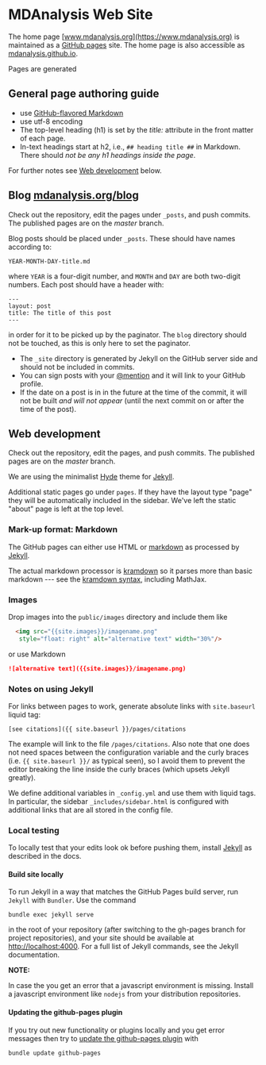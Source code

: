 # MDAnalysis Web Site #

The home page [www.mdanalysis.org](https://www.mdanalysis.org) is maintained as
a [GitHub pages](https://pages.github.com) site. The home page is also
accessible as [mdanalysis.github.io](https://mdanalysis.github.io).

Pages are generated 

## General page authoring guide ##

- use [GitHub-flavored Markdown](https://github.github.com/gfm/)
- use utf-8 encoding
- The top-level heading (h1) is set by the *title:* attribute in the
  front matter of each page.
- In-text headings start at h2, i.e., `## heading title ##` in
  Markdown. There should *not be any h1 headings inside the page*.
  
For further notes see [Web development](#web-development) below.


## Blog [mdanalysis.org/blog](https://www.mdanalysis.org/blog) ##

Check out the repository, edit the pages under `_posts`, and push
commits. The published pages are on the *master* branch.

Blog posts should be placed under `_posts`. These should have names
according to:

    YEAR-MONTH-DAY-title.md

where `YEAR` is a four-digit number, and `MONTH` and `DAY` are both two-digit
numbers. Each post should have a header with:

    ---
    layout: post
    title: The title of this post
    ---

in order for it to be picked up by the paginator. The `blog` directory should
not be touched, as this is only here to set the paginator.

* The `_site` directory is generated by Jekyll on the GitHub server side and
  should not be included in commits.
* You can sign posts with your
  [@mention](https://help.github.com/articles/mentions-on-github-pages/)
  and it will link to your GitHub profile.
* If the date on a post is in in the future at the time of the commit,
  it will not be built *and will not appear* (until the next commit on
  or after the time of the post).


## Web development ##

Check out the repository, edit the pages, and push commits. The
published pages are on the *master* branch.

We are using the minimalist [Hyde](https://github.com/poole/hyde) theme for
[Jekyll](https://help.github.com/articles/using-jekyll-with-pages/).

Additional static pages go under `pages`. If they have the layout type "page"
they will be automatically included in the sidebar. We've left the static
"about" page is left at the top level.


### Mark-up format: Markdown ###

The GitHub pages can either use HTML or
[markdown](http://daringfireball.net/projects/markdown/) as processed by
[Jekyll](https://help.github.com/articles/using-jekyll-with-pages/).

The actual markdown processor is
[kramdown](http://kramdown.gettalong.org) so it parses more than basic
markdown --- see the
[kramdown syntax](http://kramdown.gettalong.org/syntax.html),
including MathJax.

### Images ###

Drop images into the `public/images` directory and include them like

```html
  <img src="{{site.images}}/imagename.png"
   style="float: right" alt="alternative text" width="30%"/>
   ```

or use Markdown
```markdown
![alternative text]({{site.images}}/imagename.png)
```


### Notes on using Jekyll ###

For links between pages to work, generate absolute links with `site.baseurl`
liquid tag:

```
[see citations]({{ site.baseurl }}/pages/citations
```

The example will link to the file `/pages/citations`. Also note that one does
not need spaces between the configuration variable and the curly braces (i.e.
`{{ site.baseurl }}/` as typical seen), so I avoid them to prevent the editor
breaking the line inside the curly braces (which upsets Jekyll greatly).

We define additional variables in `_config.yml` and use them with liquid tags.
In particular, the sidebar `_includes/sidebar.html` is configured with
additional links that are all stored in the config file.


### Local testing ###

To locally test that your edits look ok before pushing them, install
[Jekyll](https://help.github.com/articles/using-jekyll-with-pages/) as
described in the docs.

#### Build site locally ####

To run Jekyll in a way that matches the GitHub Pages build server, run `Jekyll`
with `Bundler`. Use the command

    bundle exec jekyll serve

in the root of your repository (after switching to the gh-pages branch for
project repositories), and your site should be available at
<http://localhost:4000>. For a full list of Jekyll commands, see the Jekyll
documentation.

**NOTE:**

In case the you get an error that a javascript environment is missing. Install a
javascript environment like `nodejs` from your distribution repositories.

#### Updating the github-pages plugin ####

If you try out new functionality or plugins locally and you get error
messages then try to
[update the github-pages plugin](https://help.github.com/articles/setting-up-your-pages-site-locally-with-jekyll/#keeping-your-site-up-to-date-with-the-github-pages-gem)
with


    bundle update github-pages
